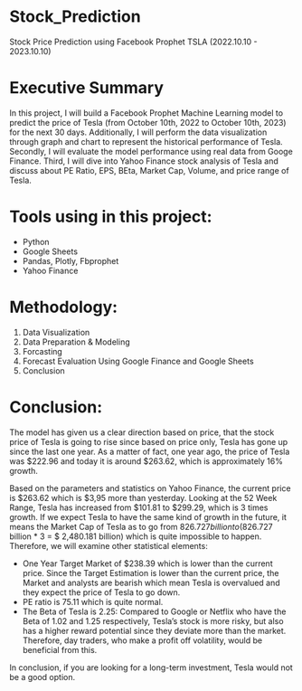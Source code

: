 # Stock_Prediction 
Stock Price Prediction using Facebook Prophet 
TSLA (2022.10.10 - 2023.10.10)
# Executive Summary
In this project, I will build a Facebook Prophet Machine Learning model to predict the price of Tesla (from October 10th, 2022 to October 10th, 2023) for the next 30 days. Additionally, I will perform the data visualization through graph and chart to represent the historical performance of Tesla. Secondly, I will evaluate the model performance using real data from Googe Finance. Third, I will dive into Yahoo Finance stock analysis of Tesla and discuss about PE Ratio, EPS, BEta, Market Cap, Volume, and price range of Tesla. 

# Tools using in this project:
- Python
- Google Sheets
- Pandas, Plotly, Fbprophet
- Yahoo Finance

# Methodology:
1. Data Visualization
2. Data Preparation & Modeling
3. Forcasting
4. Forecast Evaluation Using Google Finance and Google Sheets
5. Conclusion

# Conclusion:
The model has given us a clear direction based on price, that the stock price of Tesla is going to rise since based on price only, Tesla has gone up since the last one year. As a matter of fact, one year ago, the price of Tesla was $222.96 and today it is around $263.62, which is approximately 16% growth. 

Based on the parameters and statistics on Yahoo Finance, the current price is $263.62 which is $3,95 more than yesterday. Looking at the 52 Week Range, Tesla has increased from $101.81 to $299.29, which is 3 times growth. If we expect Tesla to have the same kind of growth in the future, it means the Market Cap of Tesla as to go from $826.727 billion to ($826.727 billion * 3 = $ 2,480.181 billion) which is quite impossible to happen. Therefore, we will examine other statistical elements:

- One Year Target Market of $238.39 which is lower than the current price. Since the Target Estimation is lower than the current price, the Market and analysts are bearish which mean Tesla is overvalued and they expect the price of Tesla to go down.
- PE ratio is 75.11 which is quite normal.
- The Beta of Tesla is 2.25:  Compared to Google or Netflix who have the Beta of 1.02 and 1.25 respectively, Tesla’s stock is more risky, but also has a higher reward potential since they deviate more than the market. Therefore, day traders, who make a profit off volatility, would be beneficial from this.

In conclusion, if you are looking for a long-term investment, Tesla would not be a good option. 

